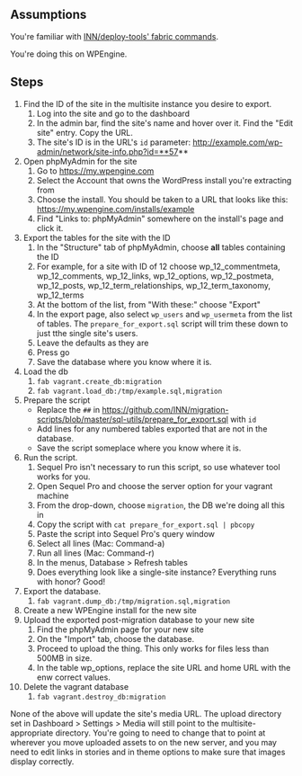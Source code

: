 ## Assumptions

You're familiar with [INN/deploy-tools' fabric commands](https://github.com/INN/deploy-tools/blob/master/COMMANDS.md).

You're doing this on WPEngine.

## Steps

1. Find the ID of the site in the multisite instance you desire to export. 
	1. Log into the site and go to the dashboard
	2. In the admin bar, find the site's name and hover over it. Find the "Edit site" entry. Copy the URL.
	3. The site's ID is in the URL's `id` parameter: http://example.com/wp-admin/network/site-info.php?id=**57**
2. Open phpMyAdmin for the site
	1. Go to https://my.wpengine.com
	2. Select the Account that owns the WordPress install you're extracting from
	3. Choose the install. You should be taken to a URL that looks like this: https://my.wpengine.com/installs/example
	4. Find "Links to: phpMyAdmin" somewhere on the install's page and click it.
3. Export the tables for the site with the ID
	1. In the "Structure" tab of phpMyAdmin, choose **all** tables containing the ID
	2. For example, for a site with ID of 12 choose wp_12_commentmeta, wp_12_comments, wp_12_links, wp_12_options, wp_12_postmeta, wp_12_posts, wp_12_term_relationships, wp_12_term_taxonomy, wp_12_terms
	3. At the bottom of the list, from "With these:" choose "Export"
	4. In the export page, also select `wp_users` and `wp_usermeta` from the list of tables. The `prepare_for_export.sql` script will trim these down to just tthe single site's users.
	5. Leave the defaults as they are
	6. Press go
	7. Save the database where you know where it is.
4. Load the db
	1. `fab vagrant.create_db:migration`
	2. `fab vagrant.load_db:/tmp/example.sql,migration`
5. Prepare the script
	- Replace the `##` in https://github.com/INN/migration-scripts/blob/master/sql-utils/prepare_for_export.sql with `id`
	- Add lines for any numbered tables exported that are not in the database.
	- Save the script someplace where you know where it is.
6. Run the script.
	1. Sequel Pro isn't necessary to run this script, so use whatever tool works for you.
	2. Open Sequel Pro and choose the server option for your vagrant machine
	3. From the drop-down, choose `migration`, the DB we're doing all this in
	4. Copy the script with `cat prepare_for_export.sql | pbcopy`
	5. Paste the script into Sequel Pro's query window
	6. Select all lines (Mac: Command-a)
	7. Run all lines (Mac: Command-r)
	8. In the menus, Database > Refresh tables
	9. Does everything look like a single-site instance? Everything runs with honor? Good!
7. Export the database.
	1. `fab vagrant.dump_db:/tmp/migration.sql,migration`
8. Create a new WPEngine install for the new site
8. Upload the exported post-migration database to your new site
	1. Find the phpMyAdmin page for your new site
	2. On the "Import" tab, choose the database.
	3. Proceed to upload the thing. This only works for files less than 500MB in size.
	4. In the table wp_options, replace the site URL and home URL with the enw correct values.
9. Delete the vagrant database
	1. `fab vagrant.destroy_db:migration`

None of the above will update the site's media URL. The upload directory set in Dashboard > Settings > Media will still point to the multisite-appropriate directory. You're going to need to change that to point at wherever you move uploaded assets to on the new server, and you may need to edit links in stories and in theme options to make sure that images display correctly.
